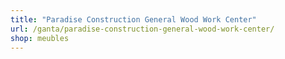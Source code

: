 ```yaml
---
title: "Paradise Construction General Wood Work Center"
url: /ganta/paradise-construction-general-wood-work-center/
shop: meubles
---
```

